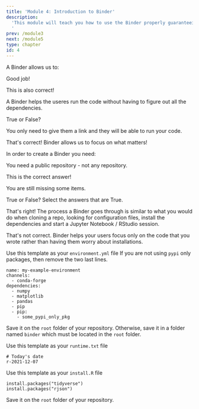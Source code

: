 ```yaml
---
title: 'Module 4: Introduction to Binder'
description:
  'This module will teach you how to use the Binder properly guaranteeing reproducibility of your notebooks and repositories.
  '
prev: /module3
next: /module5
type: chapter
id: 4
---
```


<exercise id="0" title="Learning Outcomes" type="slides">

<slides source="chapter4_00_learning_outcomes">
</slides>

</exercise>

<exercise id="1" title="Introduction to Binder" type="slides">

<slides source="chapter4_01_introduction_to_binder">
</slides>

</exercise>

<exercise id="2" title="Trivia Time!">

A Binder allows us to:

<choice id="1">
<opt text="Reproduce the environment we are working in and allow others to run our Jupyter Notebooks or R scripts."  correct="true">

Good job!

</opt>

<opt text="Deploy code, graphs, and text and allow others to run our code." correct = "true">

This is also correct!

</opt>

<opt text="Teach the users of our code how to install dependencies">

A Binder helps the useres run the code without having to figure out all the dependencies.

</opt>
</choice>

True or False? 

<choice id="2">
<opt text= "Sharing a Binder repository with another user is complicated" >
 
You only need to give them a link and they will be able to run your code.

</opt>

<opt text="With Binder, you can spend the time understanding the code rather than  understanding how to set up the environment to run the code." correct="true">

That's correct! Binder allows us to focus on what matters!

</opt>

</choice>

</exercise>

<exercise id="3" title="What Does a Binder Need?" type="slides">

<slides source="chapter4_02_what_does_a_binder_repo_need">
</slides>

</exercise>

<exercise id="4" title="Trivia Time!">

In order to create a Binder you need:

<choice id="1">
<opt text="Any Git repository, a file to share, a password.">

You need a public repository - not any repository.

</opt>

<opt text="A public Git repository, a file to share, security measures, and configuration files, a Binder Hub" correct="true">

This is the correct answer!

</opt>

<opt text="A file to share, security measures, a Binder Hub">

You are still missing some items.

</opt>
</choice>

True or False? Select the answers that are True.

<choice id="2">
<opt text= "Binder mimics human behaviour in how we clone our repositories." correct="true">
 
That's right! The process a Binder goes through is similar to what you would do when cloning a repo, looking for configuration files, install the dependencies and start a Jupyter Notebook / RStudio session.

</opt>

<opt text="With Binder, your users have to write a lot of configuration files before being able to see your work.">

That's not correct. Binder helps your users focus only on the code that you wrote rather than having them worry about installations.

</opt>

</choice>

</exercise>



<exercise id="5" title="Setting Up a Python Binder" type="slides">

<slides source="chapter4_03_python_repository">
</slides>

</exercise>

<exercise id="6" title="environment.yml template" >

Use this template as your `environment.yml` file
If you are not using `pypi` only packages, then remove the two last lines.

```
name: my-example-environment
channels:
  - conda-forge
dependencies:
  - numpy
  - matplotlib
  - pandas
  - pip
  - pip:
    - some_pypi_only_pkg
```

Save it on the `root` folder of your repository. Otherwise, save it in a folder named `binder` which must be located in the `root` folder.

</exercise>

<exercise id="7" title="Setting Up an R Binder" type="slides">

<slides source="chapter4_04_R_repository">
</slides>

</exercise>

<exercise id="8" title="runtime.txt and install.R template" >

Use this template as your `runtime.txt` file

```
# Today's date
r-2021-12-07
```

Use this template as your `install.R` file

```
install.packages("tidyverse")
install.packages("rjson")
```

Save it on the `root` folder of your repository.

</exercise>

<exercise id="9" title="Summary and Conclusions" type="slides">

<slides source="chapter4_05_summary_and_conclusions">
</slides>

</exercise>
